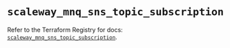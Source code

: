 # `scaleway_mnq_sns_topic_subscription`

Refer to the Terraform Registry for docs: [`scaleway_mnq_sns_topic_subscription`](https://registry.terraform.io/providers/scaleway/scaleway/2.42.1/docs/resources/mnq_sns_topic_subscription).
